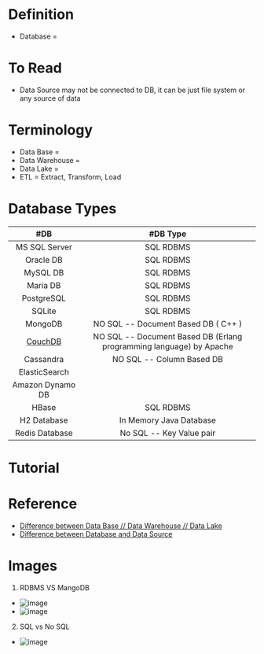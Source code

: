 # Definition
* Database =

# To Read
* Data Source may not be connected to DB, it can be just file system or any source of data

# Terminology
* Data Base =
* Data Warehouse = 
* Data Lake = 
* ETL = Extract, Transform, Load

# Database Types
| #DB | #DB Type | 
| :---: | :---: | 
| MS SQL Server  | SQL RDBMS |
| Oracle DB   | SQL RDBMS |
| MySQL DB   | SQL RDBMS |
| Maria DB  | SQL RDBMS |
| PostgreSQL   | SQL RDBMS |
| SQLite  | SQL RDBMS |
| MongoDB   | NO SQL -- Document Based DB ( C++ )  | 
| [CouchDB](https://www.javatpoint.com/couchdb-tutorial)   | NO SQL -- Document Based DB (Erlang programming language) by Apache  | 
| Cassandra  | NO SQL -- Column Based DB  | 
| ElasticSearch  |  | 
| Amazon Dynamo DB   |  | 
| HBase  | SQL RDBMS | 
| H2 Database   | In Memory Java Database  | 
| Redis Database | No SQL -- Key Value pair |

# Tutorial

# Reference
* [Difference between Data Base // Data Warehouse // Data Lake](https://www.youtube.com/watch?v=WgIbvkyY4mI)
* [Difference between Database and Data Source](https://stackoverflow.com/questions/3698044/difference-between-database-and-data-source#:~:text=A%20data%20source%20is%20simply,provide%20data%20to%20your%20programs.)

# Images
1. RDBMS VS MangoDB
* ![image](https://user-images.githubusercontent.com/7721150/167446876-b5830400-b14a-43b8-a42b-7dbc81dfd1d3.png)
* ![image](https://user-images.githubusercontent.com/7721150/167462156-2f2b1731-1a43-4eda-9fb6-f0e26ffa5834.png)
2. SQL vs No SQL
* ![image](https://user-images.githubusercontent.com/7721150/168950223-c67133c5-fb76-44bd-9f0f-7257bcfe2762.png)




